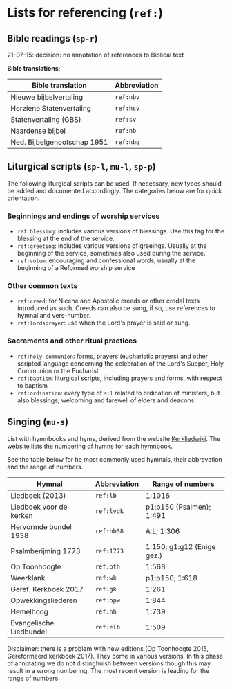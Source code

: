 # Lists for referencing (`ref:`)

## Bible readings (`sp-r`)

21-07-15: decision: no annotation of references to Biblical text
<!--
Use the **most common** abbrevations as defined by [Logos](https://www.logos.com/bible-book-abbreviations).

Note:

* Do NOT use capitalization, hence: `gen.` rather than `Gen.` for the book of Genenis.
* Add the `.` (dot) to separate name of the book and chapter
* Do NOT use spaces, hence: `1sam.` rather than `1 Sam.` for the first book of Samuel.

-->

**Bible translations**:

| Bible translation            | Abbreviation |
|------------------------------|--------------|
| Nieuwe bijbelvertaling       | `ref:nbv`    |
| Herziene Statenvertaling     | `ref:hsv`    |
| Statenvertaling (GBS)        | `ref:sv`     |
| Naardense bijbel             | `ref:nb`     |
| Ned. Bijbelgenootschap 1951  | `ref:nbg`    |



## Liturgical scripts (`sp-l`, `mu-l`, `sp-p`)

The following liturgical scripts can be used. If necessary, new types should be added and documented accordingly. The categories below are for quick orientation.

### Beginnings and endings of worship services

* `ref:blessing`: includes various versions of blessings. Use this tag for the blessing at the end of the service.
* `ref:greeting`: includes various versions of greeings. Usually at the beginning of the service, sometimes also used during the service.
* `ref:votum`: encouraging and confessional words, usually at the beginning of a Reformed worship service

### Other common texts

* `ref:creed`: for Nicene and Apostolic creeds or other credal texts introduced as such. Creeds can also be sung, if so, use references to hymnal and vers-number.
* `ref:lordsprayer`: use when the Lord's prayer is said or sung.

### Sacraments and other ritual practices

* `ref:holy-communion`: forms, prayers (eucharistic prayers) and other scripted language concerning the celebration of the Lord's Supper, Holy Communion or the Eucharist
* `ref:baptism`: liturgical scripts, including prayers and forms, with respect to baptism
* `ref:ordination`: every type of `s:l` related to ordination of ministers, but also blessings, welcoming and farewell of elders and deacons.


## Singing (`mu-s`)
List with hymnbooks and hyms, derived from the website [Kerkliedwiki](https://kerkliedwiki.nl/Portaal:Liedbundels). The website lists the numbering of hymns for each hymnbook.

See the table below for he most commonly used hymnals, their abbrevation and the range of numbers.

| Hymnal                  | Abbreviation | Range of numbers              |
|-------------------------|--------------|-------------------------------|
| Liedboek (2013)         | `ref:lb`     | 1:1016                        |
| Liedboek voor de kerken | `ref:lvdk`   | p1:p150 (Psalmen); 1:491      |
| Hervormde bundel 1938   | `ref:hb38`   | A:L; 1:306                    |
| Psalmberijming 1773     | `ref:1773`   | 1:150; g1:g12 (Enige gez.)    |
| Op Toonhoogte           | `ref:oth`    | 1:568  |
| Weerklank               | `ref:wk`     | p1:p150; 1:618 |
| Geref. Kerkboek 2017    | `ref:gk`     | 1:261  |
| Opwekkingsliederen      | `ref:opw`    | 1:844 |
| Hemelhoog               | `ref:hh`     | 1:739 |
| Evangelische Liedbundel | `ref:elb`    | 1:509 |

Disclaimer: there is a problem with new editions (Op Toonhoogte 2015, Gereformeerd kerkboek 2017). They come in various versions. In this phase of annotating we do not distinghuish between versions though this may result in a wrong numbering. The most recent version is leading for the range of numbers.

